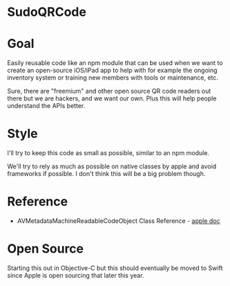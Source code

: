 
# SudoQRCode

# Goal

Easily reusable code like an npm module that can be used when
we want to create an open-source iOS/iPad app to help with for example
the ongoing inventory system or training new members with tools or
maintenance, etc.

Sure, there are "freemium" and other open source QR code readers out
there but we are hackers, and we want our own. Plus this will
help people understand the APIs better.

# Style

I'll try to keep this code as small as possible, similar
to an npm module.

We'll try to rely as much as possible on 
native classes by apple and avoid frameworks if possible.
I don't think this will be a big problem though.

# Reference

* AVMetadataMachineReadableCodeObject Class Reference - [apple doc](https://developer.apple.com/library/ios/documentation/AVFoundation/Reference/AVMetadataMachineReadableCodeObject_Class/#//apple_ref/doc/constant_group/Machine_Readable_Object_Types)

# Open Source

Starting this out in Objective-C but this should
eventually be moved to Swift since Apple is open sourcing that
later this year. 
